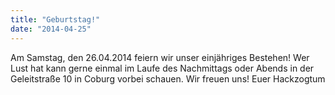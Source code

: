 ```yaml
---
title: "Geburtstag!"
date: "2014-04-25"
---
```


Am Samstag, den 26.04.2014 feiern wir unser einjähriges Bestehen! Wer Lust hat kann gerne einmal im Laufe des Nachmittags oder Abends in der Geleitstraße 10 in Coburg vorbei schauen. Wir freuen uns! Euer Hackzogtum
